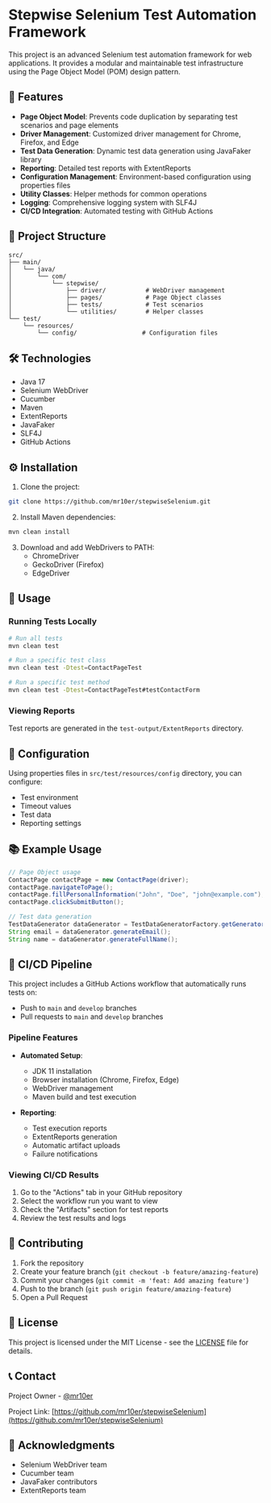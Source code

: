# Stepwise Selenium Test Automation Framework

This project is an advanced Selenium test automation framework for web applications. It provides a modular and maintainable test infrastructure using the Page Object Model (POM) design pattern.

## 🚀 Features

- **Page Object Model**: Prevents code duplication by separating test scenarios and page elements
- **Driver Management**: Customized driver management for Chrome, Firefox, and Edge
- **Test Data Generation**: Dynamic test data generation using JavaFaker library
- **Reporting**: Detailed test reports with ExtentReports
- **Configuration Management**: Environment-based configuration using properties files
- **Utility Classes**: Helper methods for common operations
- **Logging**: Comprehensive logging system with SLF4J
- **CI/CD Integration**: Automated testing with GitHub Actions

## 📁 Project Structure

```
src/
├── main/
│   └── java/
│       └── com/
│           └── stepwise/
│               ├── driver/           # WebDriver management
│               ├── pages/            # Page Object classes
│               ├── tests/            # Test scenarios
│               └── utilities/        # Helper classes
└── test/
    └── resources/
        └── config/                  # Configuration files
```

## 🛠️ Technologies

- Java 17
- Selenium WebDriver
- Cucumber
- Maven
- ExtentReports
- JavaFaker
- SLF4J
- GitHub Actions

## ⚙️ Installation

1. Clone the project:
```bash
git clone https://github.com/mr10er/stepwiseSelenium.git
```

2. Install Maven dependencies:
```bash
mvn clean install
```

3. Download and add WebDrivers to PATH:
   - ChromeDriver
   - GeckoDriver (Firefox)
   - EdgeDriver

## 📝 Usage

### Running Tests Locally

```bash
# Run all tests
mvn clean test

# Run a specific test class
mvn clean test -Dtest=ContactPageTest

# Run a specific test method
mvn clean test -Dtest=ContactPageTest#testContactForm
```

### Viewing Reports

Test reports are generated in the `test-output/ExtentReports` directory.

## 🔧 Configuration

Using properties files in `src/test/resources/config` directory, you can configure:
- Test environment
- Timeout values
- Test data
- Reporting settings

## 📚 Example Usage

```java
// Page Object usage
ContactPage contactPage = new ContactPage(driver);
contactPage.navigateToPage();
contactPage.fillPersonalInformation("John", "Doe", "john@example.com");
contactPage.clickSubmitButton();

// Test data generation
TestDataGenerator dataGenerator = TestDataGeneratorFactory.getGenerator();
String email = dataGenerator.generateEmail();
String name = dataGenerator.generateFullName();
```

## 🔄 CI/CD Pipeline

This project includes a GitHub Actions workflow that automatically runs tests on:
- Push to `main` and `develop` branches
- Pull requests to `main` and `develop` branches

### Pipeline Features

- **Automated Setup**:
  - JDK 11 installation
  - Browser installation (Chrome, Firefox, Edge)
  - WebDriver management
  - Maven build and test execution

- **Reporting**:
  - Test execution reports
  - ExtentReports generation
  - Automatic artifact uploads
  - Failure notifications

### Viewing CI/CD Results

1. Go to the "Actions" tab in your GitHub repository
2. Select the workflow run you want to view
3. Check the "Artifacts" section for test reports
4. Review the test results and logs

## 🤝 Contributing

1. Fork the repository
2. Create your feature branch (`git checkout -b feature/amazing-feature`)
3. Commit your changes (`git commit -m 'feat: Add amazing feature'`)
4. Push to the branch (`git push origin feature/amazing-feature`)
5. Open a Pull Request

## 📄 License

This project is licensed under the MIT License - see the [LICENSE](LICENSE) file for details.

## 📞 Contact

Project Owner - [@mr10er](https://github.com/mr10er)

Project Link: [https://github.com/mr10er/stepwiseSelenium](https://github.com/mr10er/stepwiseSelenium)

## 🙏 Acknowledgments

- Selenium WebDriver team
- Cucumber team
- JavaFaker contributors
- ExtentReports team 